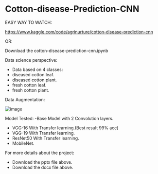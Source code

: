 # Cotton-disease-Prediction-CNN

EASY WAY TO WATCH:

https://www.kaggle.com/code/agrinurture/cotton-disease-prediction-cnn

OR:

Download the cotton-disease-prediction-cnn.ipynb 

Data science perspective:

- Data based on 4 classes:
- diseased cotton leaf.
- diseased cotton plant.
- fresh cotton leaf.
- fresh cotton plant.

Data Augmentation:

 ![image](https://user-images.githubusercontent.com/109544498/224564259-b420fb09-3ba2-4404-8ebb-166d7d4e8493.png)

Model Tested:
-Base Model with 2 Convolution layers.
- VGG-16 With Transfer learning.(Best result 99% acc)
- VGG-19 With Transfer learning.
- ResNet50 With Transfer learning.
- MobileNet.


For more details about the project:

- Download the pptx file above.
- Download the docx file above.

